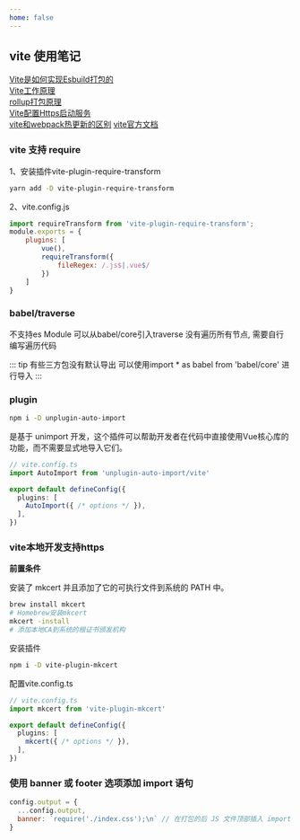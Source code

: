 ```yaml
---
home: false
---
```


## vite 使用笔记

[Vite是如何实现Esbuild打包的](https://segmentfault.com/a/1190000043980887)  
[Vite工作原理](https://juejin.cn/post/7350936959059722280?utm_source=gold_browser_extension)  
[rollup打包原理](https://www.baidu.com/link?url=qSPsxiW5_Rboe-4tNN26ObiF8LoQFgnyDX8zMl7HZHYClDlr1eq37JL-4hpDSab5WUqwB7iqfo8Y4VnKAtXBla&wd=&eqid=d2f2c99500896c100000000565e43fbb)  
[Vite配置Https启动服务](https://blog.csdn.net/weixin_44786530/article/details/135893697)  
[vite和webpack热更新的区别](https://juejin.cn/post/7338042858702618678?utm_source=gold_browser_extension#heading-14) 
[vite官方文档](https://cn.vitejs.dev/guide/)
### vite 支持 require

1、安装插件vite-plugin-require-transform
``` bash
yarn add -D vite-plugin-require-transform
```

2、vite.config.js
``` js
import requireTransform from 'vite-plugin-require-transform';
module.exports = {
    plugins: [
        vue(),
        requireTransform({
            fileRegex: /.js$|.vue$/
        })
    ]
}
```

### babel/traverse 
不支持es Module 可以从babel/core引入traverse
没有遍历所有节点, 需要自行编写遍历代码

::: tip
有些三方包没有默认导出 可以使用import * as babel from 'babel/core' 进行导入
:::

### plugin

``` bash
npm i -D unplugin-auto-import
```
是基于 unimport 开发，这个插件可以帮助开发者在代码中直接使用Vue核心库的功能，而不需要显式地导入它们。
``` ts
// vite.config.ts
import AutoImport from 'unplugin-auto-import/vite'

export default defineConfig({
  plugins: [
    AutoImport({ /* options */ }),
  ],
})
```
### vite本地开发支持https

**前置条件** 

安装了 mkcert 并且添加了它的可执行文件到系统的 PATH 中。

``` bash
brew install mkcert
# Homebrew安装mkcert
mkcert -install
# 添加本地CA到系统的根证书颁发机构
```

安装插件
``` bash
npm i -D vite-plugin-mkcert
```
配置vite.config.ts
``` ts
// vite.config.ts
import mkcert from 'vite-plugin-mkcert'

export default defineConfig({
  plugins: [
    mkcert({ /* options */ }),
  ],
})
```

###  使用 banner 或 footer 选项添加 import 语句
``` js
config.output = {
  ...config.output,
  banner: `require('./index.css');\n` // 在打包的后 JS 文件顶部插入 import 语句
}
```

